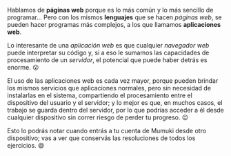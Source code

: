 Hablamos de **páginas web** porque es lo más común y lo más sencillo de programar... Pero con los mismos **lenguajes** que se hacen _páginas web_, se pueden hacer programas más complejos, a los que llamamos **aplicaciones web**.

Lo interesante de una _aplicación web_ es que cualquier _navegador web_ puede interpretar su código y, si a eso le sumamos las capacidades de procesamiento de un _servidor_, el potencial que puede haber detrás es enorme. :open_mouth:

El uso de las aplicaciones web es cada vez mayor, porque pueden brindar los mismos servicios que aplicaciones normales, pero sin necesidad de instalarlas en el sistema, compartiendo el procesamiento entre el dispositivo del usuario y el servidor; y lo mejor es que, en muchos casos, el trabajo se guarda dentro del servidor, por lo que podrías acceder a él desde cualquier dispositivo sin correr riesgo de perder tu progreso. :wink:



Esto lo podrás notar cuando entrás a tu cuenta de Mumuki desde otro dispositivo; vas a ver que conservás las resoluciones de todos los ejercicios. :smile:
